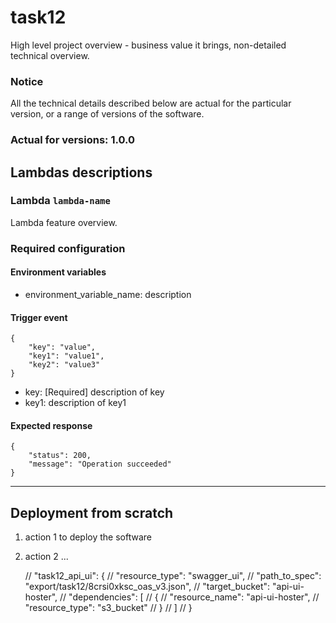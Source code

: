 # task12

High level project overview - business value it brings, non-detailed technical overview.

### Notice
All the technical details described below are actual for the particular
version, or a range of versions of the software.
### Actual for versions: 1.0.0


## Lambdas descriptions

### Lambda `lambda-name`
Lambda feature overview.

### Required configuration
#### Environment variables
* environment_variable_name: description

#### Trigger event
```buildoutcfg
{
    "key": "value",
    "key1": "value1",
    "key2": "value3"
}
```
* key: [Required] description of key
* key1: description of key1

#### Expected response
```buildoutcfg
{
    "status": 200,
    "message": "Operation succeeded"
}
```
---

## Deployment from scratch
1. action 1 to deploy the software
2. action 2
...

	// "task12_api_ui": {
	// 	"resource_type": "swagger_ui",
	// 	"path_to_spec": "export/task12/8crsi0xksc_oas_v3.json",
	// 	"target_bucket": "api-ui-hoster",
	// 	"dependencies": [
	// 		{
	// 			"resource_name": "api-ui-hoster",
	// 			"resource_type": "s3_bucket"
	// 		}
	// 	]
	// }
